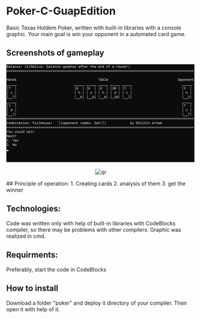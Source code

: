 # Poker-C-GuapEdition
Basic Texas Holdem Poker, written with built-in libraries with a console graphic. Your main goal is win your opponent in a automated card game.
## Screenshots of gameplay
![Image alt](https://github.com/DumBLDoLLaR/Poker-C-GuapEdition/raw/main/images/gameplay.png)
<p align="center">
 <img width="200px" src="img.png" alt="qr"/>
</p>
## Principle of operation:
1. Creating cards
2. analysis of them
3. get the winner

## Technologies:
Code was written only with help of built-in libraries with CodeBlocks compiler, so there may be problems with other compilers. Graphic was realized in cmd.

## Requirments:
Preferably, start the code in CodeBlocks

## How to install
Download a folder "poker" and deploy it directory of your compiler. Then open it with help of it.

